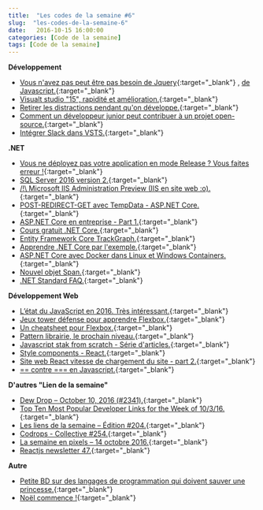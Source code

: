 ```yaml
---
title:  "Les codes de la semaine #6"
slug:  "les-codes-de-la-semaine-6"
date:   2016-10-15 16:00:00
categories: [Code de la semaine]
tags: [Code de la semaine]
---
```


**Développement**

- [Vous n'avez pas peut être pas besoin de Jquery](http://youmightnotneedjquery.com/){:target="_blank"} , [de Javascript.](http://youmightnotneedjs.com/){:target="_blank"}
- [Visualt studio "15", rapidité et amélioration.](https://blogs.msdn.microsoft.com/visualstudio/2016/10/14/improved-overall-visual-studio-15-responsiveness/){:target="_blank"}
- [Retirer les distractions pendant qu'on développe.](http://blog.jbrains.ca/permalink/avoid-distractions-while-programming){:target="_blank"}
- [Comment un développeur junior peut contribuer à un projet open-source.](https://dzone.com/articles/how-junior-developers-can-contribute-to-open-sourc){:target="_blank"}
- [Intégrer Slack dans VSTS.](http://www.c-sharpcorner.com/article/how-to-integrate-slack-with-vsts/){:target="_blank"}

**.NET**

- [Vous ne déployez pas votre application en mode Release ? Vous faites erreur !](https://frenchcoding.com/2016/10/14/vous-ne-deployez-pas-votre-application-en-mode-release-vous-faites-erreur/){:target="_blank"}
- [SQL Server 2016 version 2.](https://blogs.msdn.microsoft.com/bobsql/2016/10/03/the-sql-server-installer-version-2-just-install-it/){:target="_blank"}
- [/!\ Microsoft IIS Administration Preview (IIS en site web :o).](https://blogs.iis.net/adminapi/microsoft-iis-administration-api-preview){:target="_blank"}
- [POST-REDIRECT-GET avec TempData - ASP.NET Core.](http://andrewlock.net/post-redirect-get-using-tempdata-in-asp-net-core/){:target="_blank"}
- [ASP.NET Core en entreprise - Part 1.](http://odetocode.com/blogs/scott/archive/2016/10/11/asp-net-core-and-the-enterprise-part-1ndashframeworks.aspx){:target="_blank"}
- [Cours gratuit .NET Core.](https://www.asp.net/free-courses){:target="_blank"}
- [Entity Framework Core TrackGraph.](http://www.mikesdotnetting.com/Article/303/entity-framework-core-trackgraph-for-disconnected-data){:target="_blank"}
- [Apprendre .NET Core par l'exemple.](https://jonhilton.net/2016/10/12/learning-dotnet-core-by-example/){:target="_blank"}
- [ASP.NET Core avec Docker dans Linux et Windows Containers.](http://www.hanselman.com/blog/ExploringASPNETCoreWithDockerInBothLinuxAndWindowsContainers.aspx){:target="_blank"}
- [Nouvel objet Span<T>.](https://github.com/dotnet/corefxlab/blob/master/docs/Span.md){:target="_blank"}
- [.NET Standard FAQ.](https://github.com/dotnet/standard/blob/master/docs/faq.md#what-about-the-breaking-change-between-net-standard-1x-and-20){:target="_blank"}

**Développement Web**

- [L’état du JavaScript en 2016. Très intéressant.](http://stateofjs.com/){:target="_blank"}
- [Jeux tower défense pour apprendre Flexbox.](http://www.flexboxdefense.com/){:target="_blank"}
- [Un cheatsheet pour Flexbox.](http://jonibologna.com/flexbox-cheatsheet/){:target="_blank"}
- [Pattern librairie, le prochain niveau.](https://www.smashingmagazine.com/taking-pattern-libraries-next-level/){:target="_blank"}
- [Javascript stak from scratch - Série d'articles.](https://github.com/verekia/js-stack-from-scratch){:target="_blank"}
- [Style components - React.](https://github.com/styled-components/styled-components){:target="_blank"}
- [Site web React vitesse de chargement du site - part 2.](https://medium.com/@addyosmani/progressive-web-apps-with-react-js-part-2-page-load-performance-33b932d97cf2#.do8c4efnz){:target="_blank"}
- [== contre === en Javascript.](https://twitter.com/mven_/status/785511566540087297){:target="_blank"}

**D'autres "Lien de la semaine"**

- [Dew Drop – October 10, 2016 (#2341).](http://www.alvinashcraft.com/2016/10/10/dew-drop-october-10-2016-2341/){:target="_blank"}
- [Top Ten Most Popular Developer Links for the Week of 10/3/16.](http://www.lyalin.com/2016/10/10/top-ten-most-popular-developer-links-for-the-week-of-10316/){:target="_blank"}
- [Les liens de la semaine – Édition #204.](https://frenchcoding.com/2016/10/11/les-liens-de-la-semaine-edition-204/){:target="_blank"}
- [Codrops - Collective #254.](http://tympanus.net/codrops/collective/collective-254/){:target="_blank"}
- [La semaine en pixels – 14 octobre 2016.](https://blog.stephaniewalter.fr/semaine-pixels-14-octobre-2016/){:target="_blank"}
- [Reactjs newsletter 47.](http://reactjsnewsletter.com/issues/47){:target="_blank"}

**Autre**

- [Petite BD sur des langages de programmation qui doivent sauver une princesse.](https://toggl.com/programming-princess){:target="_blank"}
- [Noël commence !](https://twitter.com/SouthernHomo/status/785649366933442560){:target="_blank"}
